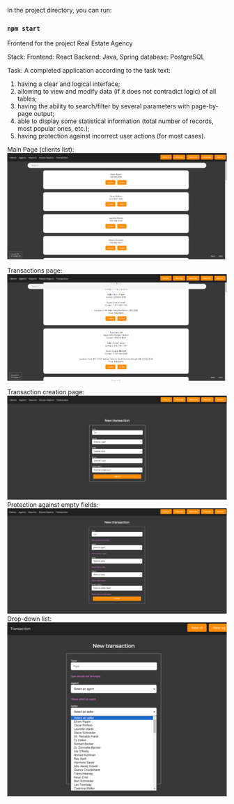 In the project directory, you can run:

### `npm start`

Frontend for the project Real Estate Agency

  Stack:
  Frontend: React
  Backend: Java, Spring
  database: PostgreSQL

  Task:
A completed application according to the task text:
1. having a clear and logical interface;
2. allowing to view and modify data (if it does not contradict logic) of all tables;
3. having the ability to search/filter by several parameters with page-by-page output;
4. able to display some statistical information (total number of records, most popular ones, etc.);
5. having protection against incorrect user actions (for most cases).

Main Page (clients list):
![Alt text](image-1.png)

Transactions page:
![Alt text](image-2.png)

Transaction creation page:
![Alt text](image-3.png)
Protection against empty fields:
![Alt text](image-4.png)
Drop-down list:
![Alt text](image-5.png)




